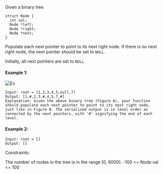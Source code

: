 Given a binary tree
```plaintext
struct Node {
  int val;
  Node *left;
  Node *right;
  Node *next;
}
```
Populate each next pointer to point to its next right node. If there is no next right node, the next pointer should be set to `NULL`.

Initially, all next pointers are set to `NULL`.

 

#### Example 1:
![Ex](https://assets.leetcode.com/uploads/2019/02/15/117_sample.png)
```plaintext
Input: root = [1,2,3,4,5,null,7]
Output: [1,#,2,3,#,4,5,7,#]
Explanation: Given the above binary tree (Figure A), your function should populate each next pointer to point to its next right node, just like in Figure B. The serialized output is in level order as connected by the next pointers, with '#' signifying the end of each level.
```
#### Example 2:
```plaintext
Input: root = []
Output: []
 ```

Constraints:

The number of nodes in the tree is in the range [0, 6000].
-100 <= Node.val <= 100
